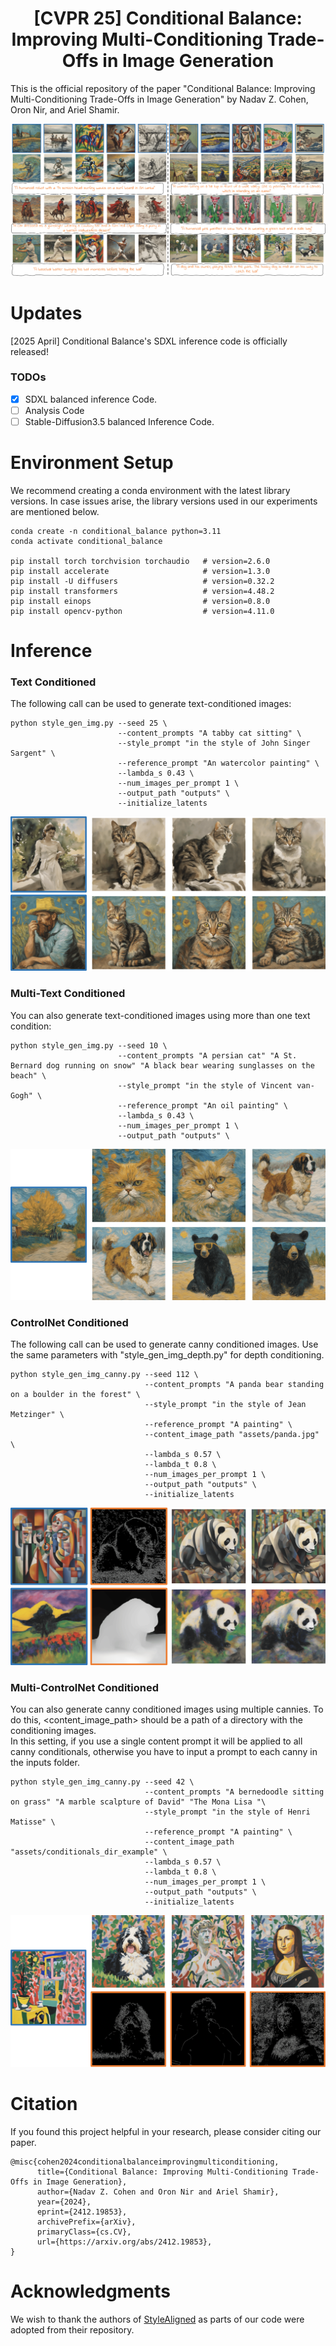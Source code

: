 <h1 align="center">
  [CVPR 25] Conditional Balance:  <br>
  Improving Multi-Conditioning Trade-Offs in Image Generation <br>
</h1>

This is the official repository of the paper "Conditional Balance: Improving Multi-Conditioning Trade-Offs in Image Generation" by Nadav Z. Cohen, Oron Nir, and Ariel Shamir.

![teaser](assets/results_text.png)

# Updates
[2025 April] Conditional Balance's SDXL inference code is officially released!

### TODOs
- [x] SDXL balanced inference Code.
- [ ] Analysis Code
- [ ] Stable-Diffusion3.5 balanced Inference Code.

# Environment Setup
We recommend creating a conda environment with the latest library versions. In case issues arise, the library versions used in our experiments are mentioned below.
```
conda create -n conditional_balance python=3.11
conda activate conditional_balance

pip install torch torchvision torchaudio   # version=2.6.0
pip install accelerate                     # version=1.3.0
pip install -U diffusers                   # version=0.32.2
pip install transformers                   # version=4.48.2
pip install einops                         # version=0.8.0
pip install opencv-python                  # version=4.11.0
```

# Inference

### Text Conditioned
The following call can be used to generate text-conditioned images:
```
python style_gen_img.py --seed 25 \
                        --content_prompts "A tabby cat sitting" \
                        --style_prompt "in the style of John Singer Sargent" \
                        --reference_prompt "An watercolor painting" \
                        --lambda_s 0.43 \
                        --num_images_per_prompt 1 \
                        --output_path "outputs" \
                        --initialize_latents
```
![text_only](assets/text_only.png)

### Multi-Text Conditioned
You can also generate text-conditioned images using more than one text condition:
```
python style_gen_img.py --seed 10 \
                        --content_prompts "A persian cat" "A St. Bernard dog running on snow" "A black bear wearing sunglasses on the beach" \
                        --style_prompt "in the style of Vincent van-Gogh" \
                        --reference_prompt "An oil painting" \
                        --lambda_s 0.43 \
                        --num_images_per_prompt 1 \
                        --output_path "outputs" \
```
![multi_text](assets/multi_txt.png)

### ControlNet Conditioned
The following call can be used to generate canny conditioned images. Use the same parameters with "style_gen_img_depth.py" for depth conditioning.
```
python style_gen_img_canny.py --seed 112 \
                              --content_prompts "A panda bear standing on a boulder in the forest" \
                              --style_prompt "in the style of Jean Metzinger" \
                              --reference_prompt "A painting" \
                              --content_image_path "assets/panda.jpg" \
                              --lambda_s 0.57 \
                              --lambda_t 0.8 \
                              --num_images_per_prompt 1 \
                              --output_path "outputs" \
                              --initialize_latents
```
![multi_text](assets/canny_text.png)
### Multi-ControlNet Conditioned
You can also generate canny conditioned images using multiple cannies. To do this, <content_image_path> should be a path of a directory with the conditioning images. <br>
In this setting, if you use a single content prompt it will be applied to all canny conditionals, otherwise you have to input a prompt to each canny in the inputs folder.
```
python style_gen_img_canny.py --seed 42 \
                              --content_prompts "A bernedoodle sitting on grass" "A marble scalpture of David" "The Mona Lisa "\
                              --style_prompt "in the style of Henri Matisse" \
                              --reference_prompt "A painting" \
                              --content_image_path "assets/conditionals_dir_example" \
                              --lambda_s 0.57 \
                              --lambda_t 0.8 \
                              --num_images_per_prompt 1 \
                              --output_path "outputs" \
                              --initialize_latents
```
![multi_text](assets/multi_canny.png)



# Citation
If you found this project helpful in your research, please consider citing our paper.
```
@misc{cohen2024conditionalbalanceimprovingmulticonditioning,
      title={Conditional Balance: Improving Multi-Conditioning Trade-Offs in Image Generation}, 
      author={Nadav Z. Cohen and Oron Nir and Ariel Shamir},
      year={2024},
      eprint={2412.19853},
      archivePrefix={arXiv},
      primaryClass={cs.CV},
      url={https://arxiv.org/abs/2412.19853}, 
}
```

# Acknowledgments
We wish to thank the authors of [StyleAligned](https://github.com/google/style-aligned) as parts of our code were adopted from their repository.

